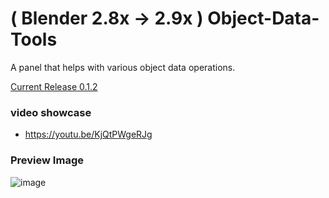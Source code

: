 # ( Blender 2.8x -> 2.9x ) Object-Data-Tools
A panel that helps with various object data operations.

[Current Release 0.1.2](https://github.com/Mainman002/Object-Data-Tools/releases/tag/0.1.2)

### video showcase
* https://youtu.be/KjQtPWgeRJg

### Preview Image
![image](https://user-images.githubusercontent.com/11281480/154775763-e2276559-d097-42fd-8f22-efbc8eac4cd8.png)
